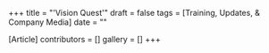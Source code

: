 +++
title = "'Vision Quest'"
draft = false
tags = [Training, Updates, & Company Media]
date = ""

[Article]
contributors = []
gallery = []
+++